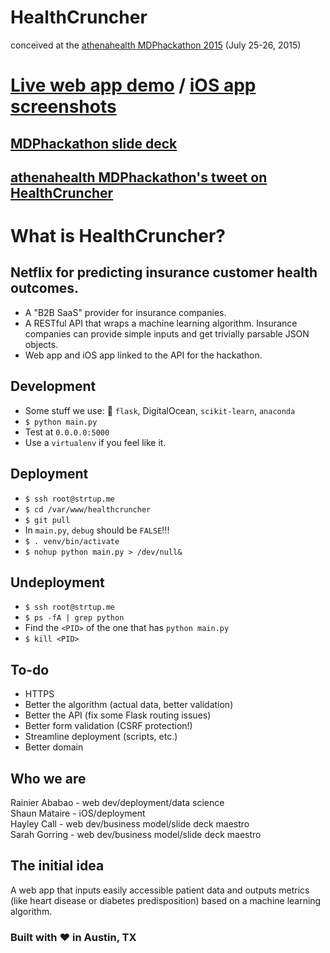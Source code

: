 # HealthCruncher  
conceived at the [athenahealth MDPhackathon 2015](http://mdphackathon.com/) (July 25-26, 2015)  

# [Live web app demo](http://strtup.me:5000) / [iOS app screenshots](https://github.com/rainiera/health-hack/blob/master/iOS_screens.pdf)  
## [MDPhackathon slide deck](https://github.com/rainiera/health-hack/blob/master/slide_deck.pdf)  
## [athenahealth MDPhackathon's tweet on HealthCruncher](https://twitter.com/athenaMDP/status/625392613168779264)  

# What is HealthCruncher?
## Netflix for predicting insurance customer health outcomes.  
- A "B2B SaaS" provider for insurance companies.  
- A RESTful API that wraps a machine learning algorithm. Insurance companies can provide simple inputs and get trivially parsable JSON objects.  
- Web app and iOS app linked to the API for the hackathon.  

## Development  
- Some stuff we use: :snake: `flask`, DigitalOcean, `scikit-learn`, `anaconda`  
- `$ python main.py`  
- Test at `0.0.0.0:5000`  
- Use a `virtualenv` if you feel like it.  

## Deployment  
- `$ ssh root@strtup.me`  
- `$ cd /var/www/healthcruncher`  
- `$ git pull`
- In `main.py`, `debug` should be `FALSE`!!!  
- `$ . venv/bin/activate`  
- `$ nohup python main.py > /dev/null&`  

## Undeployment
- `$ ssh root@strtup.me`  
- `$ ps -fA | grep python`  
- Find the `<PID>` of the one that has `python main.py`
- `$ kill <PID>`  

## To-do
- HTTPS  
- Better the algorithm (actual data, better validation)  
- Better the API (fix some Flask routing issues)  
- Better form validation (CSRF protection!)  
- Streamline deployment (scripts, etc.)  
- Better domain  

## Who we are
Rainier Ababao - web dev/deployment/data science  
Shaun Mataire -  iOS/deployment  
Hayley Call - web dev/business model/slide deck maestro  
Sarah Gorring - web dev/business model/slide deck maestro  

## The initial idea
A web app that inputs easily accessible patient data and outputs metrics (like heart disease or diabetes predisposition) based on a machine learning algorithm.

### Built with ❤ in Austin, TX
